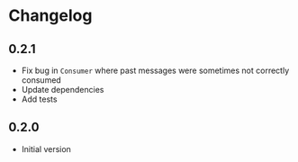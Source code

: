 # Changelog

## 0.2.1

- Fix bug in `Consumer` where past messages were sometimes not correctly consumed
- Update dependencies
- Add tests

## 0.2.0

- Initial version
